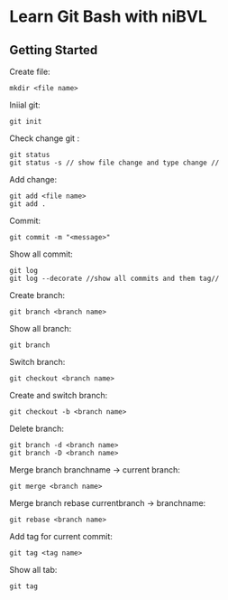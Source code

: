 # Learn Git Bash with niBVL
## Getting Started
Create file:

    mkdir <file name>

Iniial git: 

    git init

Check change git :

    git status
    git status -s // show file change and type change //

Add change:

    git add <file name> 
    git add .

Commit:

    git commit -m "<message>"

Show all commit:

    git log
    git log --decorate //show all commits and them tag//

Create branch:

    git branch <branch name>

Show all branch:

    git branch

Switch branch:

    git checkout <branch name>

Create and switch branch:

    git checkout -b <branch name>

Delete branch:

    git branch -d <branch name>
    git branch -D <branch name>

Merge branch branchname -> current branch:

    git merge <branch name>

Merge branch rebase currentbranch -> branchname:

    git rebase <branch name>

Add tag for current commit:

    git tag <tag name>

Show all tab:

    git tag